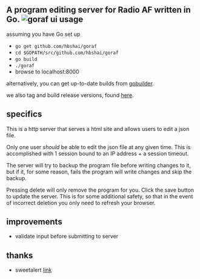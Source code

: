 A program editing server for Radio AF written in Go.
![goraf ui](https://cloud.githubusercontent.com/assets/6011225/22562758/30bb5fdc-e97e-11e6-89ad-997cf2af113b.png)
usage
-----
assuming you have Go set up

 - `go get github.com/hbshai/goraf`
 - `cd $GOPATH/src/github.com/hbshai/goraf`
 - `go build`
 - `./goraf`
 - browse to localhost:8000

alternatively, you can get up-to-date builds from [gobuilder](https://gobuilder.me/github.com/hbshai/goraf).

we also tag and build release versions, found [here](https://github.com/hbshai/goraf/releases).

specifics
---------
This is a http server that serves a html site and allows users to edit a json file.

Only one user *should* be able to edit the json file at any given time. This is
accomplished with 1 session bound to an IP address + a session timeout.

The server will try to backup the program file before writing changes to it, but
if it, for some reason, fails the program will write changes and skip the backup.

Pressing delete will only remove the program for you. Click the save button to
update the server. This is for some additional safety, so that in the event of
incorrect deletion you only need to refresh your browser.

improvements
------------

 - validate input before submitting to server

thanks
------

 - sweetalert [link](https://github.com/t4t5/sweetalert)
